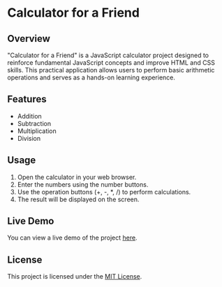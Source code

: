 # Calculator for a Friend

## Overview

"Calculator for a Friend" is a JavaScript calculator project designed to reinforce fundamental JavaScript concepts and improve HTML and CSS skills. This practical application allows users to perform basic arithmetic operations and serves as a hands-on learning experience.

## Features

-   Addition
-   Subtraction
-   Multiplication
-   Division

## Usage

1. Open the calculator in your web browser.
2. Enter the numbers using the number buttons.
3. Use the operation buttons (+, -, \*, /) to perform calculations.
4. The result will be displayed on the screen.

## Live Demo

You can view a live demo of the project [here](https://extf8.github.io/calculator_forafriend/).

## License

This project is licensed under the [MIT License](LICENSE).
